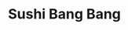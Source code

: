 ---
layout: place
title: "Sushi Bang Bang"
permalink: /texas/austin/sushi-bang-bang.html
stateAbbr: TX
stateName: Texas
cityName: Austin
seo:
  name: "Sushi Bang Bang"
  type: Restaurant
  links: http://www.sushibangbangtx.com/
description: "Sushi Bang Bang serves delicious sushi in Austin, Texas. Try fresh Japanese dishes for a great dining experience. "
place_id: ChIJp_QAsqcyW4YRFoxC2A0UTM8
photos:
  - name: >-
      places/ChIJp_QAsqcyW4YRFoxC2A0UTM8/photos/AeeoHcIxVSsSgQHvxI1p8UkhfXCAESpDyNpWLitMyx-M1wWKlqGVvl9kO99F5sZ3PWNTpfaR6XtNtcEPAK8OHoUV6XRzGT_fAR40vxhK-FA_6JDvtBXhhPJMLpzcGxrYqAGPQ6MjJ1dD-z3zZ15GwGFOcAubQDuffjsOovbr0Lvr8vjxfF0yxF2KhkyzDD5QuHGY_3pm4-szqOBFIEsrvr1e_nA83Kmn_PGqjS0mPS9hKvlzcucHML_Urg1Upe1DgJIupZ1GuFIHeo8J23CB2k6Sw6LOmzML51XPt4B_hvLUfGEW-oL6eWtYoehIiCaJVRZAJywC3o6gEtk7NBEbKQ7nSDgqLZt7LE5ex3SNQasSq31Ug-N-x5W3gXpd55sYoVYCsjeccU2I5cV7QeGjWkHy-1W1px7VMq_JQGSP2Zy4rIeoRtJY
    widthPx: 4032
    heightPx: 3024
    authorAttributions:
      - displayName: Jeff Stilwell
        uri: https://maps.google.com/maps/contrib/108314497537795232836
        photoUri: >-
          https://lh3.googleusercontent.com/a-/ALV-UjV1vX6rpZqt_9i-YXQ4AVBo6SKNyIFS_QRXgLqHHde8bM71uEVDgA=s100-p-k-no-mo
    flagContentUri: >-
      https://www.google.com/local/imagery/report/?cb_client=maps_api_places.places_api&image_key=!1e10!2sCIHM0ogKEICAgID4jsKr8gE&hl=en-US
    googleMapsUri: >-
      https://www.google.com/maps/place//data=!3m4!1e2!3m2!1sCIHM0ogKEICAgID4jsKr8gE!2e10!4m2!3m1!1s0x865b32a7b200f4a7:0xcf4c140dd8428c16
  - name: >-
      places/ChIJp_QAsqcyW4YRFoxC2A0UTM8/photos/AeeoHcIyDYn-ZREKlxwfOcXHhD0pSeGyJSlgqPaPkd1sgv_jZZwdXP4d28XwT9e6qnyViVzywww1IeY40_NXySfbIzE0FDKkDld0UGoVwBsu16K7iCz0prpqFyjAa-ZkRKMJq7J_5VgMbHTD2K4qMrfh0XCZNzzL2VEb_nodEwNOiNLXmVlJ_Xtz_chT5DJ7DXuZUXuwnPkvkpu7qcJTKdSHmFidJrNI0dMhvaJwCUiF_9-J3BmHY05MABgYxTqJ7Q_N52mQ8OEorZ436Ef8pZkcJ2udDsDY-TvOenqZyjARDmFnrVTGs5IJiMNNCRSXZqmftS6cQg-K9dFgERhf0j-MUL2fzcdxlhxo82nBba4c8mJ5BpmryUcVZYAB5U6yXm_0GsYQhqVcMfiJCDxjH2wnswGDoRfPe5Z1Gk6h7ds1ro8ElA
    widthPx: 4000
    heightPx: 3000
    authorAttributions:
      - displayName: Michelle Kwon
        uri: https://maps.google.com/maps/contrib/107588761118231431186
        photoUri: >-
          https://lh3.googleusercontent.com/a-/ALV-UjVNfoX3fvuYaKR0AJ8QdBIPun1nGhxvFNpr7w6ZXlDYdlA2Z30NCA=s100-p-k-no-mo
    flagContentUri: >-
      https://www.google.com/local/imagery/report/?cb_client=maps_api_places.places_api&image_key=!1e10!2sCIHM0ogKEICAgMDQwcyCbw&hl=en-US
    googleMapsUri: >-
      https://www.google.com/maps/place//data=!3m4!1e2!3m2!1sCIHM0ogKEICAgMDQwcyCbw!2e10!4m2!3m1!1s0x865b32a7b200f4a7:0xcf4c140dd8428c16
  - name: >-
      places/ChIJp_QAsqcyW4YRFoxC2A0UTM8/photos/AeeoHcIjRW6mlTuyP7a9Qb_Yj1j8jq6tetAUMWON8FBVbf-okE-8EhJh1wwMiLdxe9ATQQ_Ei_4Epl9gF7NWPRu94zllI41dIKeTSfa5CBlOd6Wr_ZXaIgR5wvUqoYbHDPjBRUZ61Cloka42n1h6cA2SbR7Vm846U93WlxqolVHvMCSJMlDbH0zPFCvr-ib-pn4S81-VuMaDDAdJYp7J_MaRMMleJupjeNzczJIT7MhzsNQx8dK-d-ig0IKr4EFaDwG_A-xyMzS8Sbkm2qhDjnmmVm2QCThMF_qaxtOKbM5jylWtZs_TNPEIZcASClAYufbodoqeVC7jWxJU9qeRN4DyHfETgbJSXqsZNg535BPCr9YgUIz02sbmOdTWnDcFmXoJYVDfXYIahnTbh6-VKC_0GWyiGY9kI000TxB3U2GTK-4
    widthPx: 4800
    heightPx: 3600
    authorAttributions:
      - displayName: Katrin Savage
        uri: https://maps.google.com/maps/contrib/104734134012282967805
        photoUri: >-
          https://lh3.googleusercontent.com/a-/ALV-UjUR4xm6PHZNxfu0lo4ywZqJru6OE5E76uSLh8knpiYZpAbz5QR-=s100-p-k-no-mo
    flagContentUri: >-
      https://www.google.com/local/imagery/report/?cb_client=maps_api_places.places_api&image_key=!1e10!2sCIHM0ogKEICAgMDIwoqMdw&hl=en-US
    googleMapsUri: >-
      https://www.google.com/maps/place//data=!3m4!1e2!3m2!1sCIHM0ogKEICAgMDIwoqMdw!2e10!4m2!3m1!1s0x865b32a7b200f4a7:0xcf4c140dd8428c16
  - name: >-
      places/ChIJp_QAsqcyW4YRFoxC2A0UTM8/photos/AeeoHcI1cSRGmXvzxnr-tuSeNQ4rABHnv4EkT0Q_XFsynWdVUhdbN8ASnufK1-nZ4QsFku4hlrkLoD1p_Evm0qIf6C4HUa3cxs1ZBDTNK1djQYpacQ4-p8x4gMcoNMczMjLji31Q7GsaQqCjZYSQ2U3H4mhi0mVsnSLrFMMiAkL8eGGe4xJouOAdt7a3uNsgpQqHoZ5i0aV9eFbO46hcObfKvV0VkR3iwf4GxVxrGYGmSPE5LAtBHML5tN3I1YTXd2lselNlvLxNN72sK4xARP-TOAQ5L0eFMr2yr1my8CqvuHEzpWLpsUYJ6HeO3nf_jnASeNMRcAInbUocw3xRNHDlE5pFmKGwVoQRoHKSP13yisoESXGujbW-S3lkMsT6SF3L_rrpeKMHClgR-RFVBe5rf8AMBNMk1LKI_GNmyy5Xu7q3w6cj
    widthPx: 4032
    heightPx: 3024
    authorAttributions:
      - displayName: Lori He
        uri: https://maps.google.com/maps/contrib/112763942063725728143
        photoUri: >-
          https://lh3.googleusercontent.com/a/ACg8ocKKKFiAfy_cVWIVFOxpDhl42TvSKXWxZIro6Hgbqrp2FC88fA=s100-p-k-no-mo
    flagContentUri: >-
      https://www.google.com/local/imagery/report/?cb_client=maps_api_places.places_api&image_key=!1e10!2sCIHM0ogKEICAgIC3gZDnnwE&hl=en-US
    googleMapsUri: >-
      https://www.google.com/maps/place//data=!3m4!1e2!3m2!1sCIHM0ogKEICAgIC3gZDnnwE!2e10!4m2!3m1!1s0x865b32a7b200f4a7:0xcf4c140dd8428c16
  - name: >-
      places/ChIJp_QAsqcyW4YRFoxC2A0UTM8/photos/AeeoHcJfyvjX_eO0XbzJqUFE7DC0Ek7WDDKXclSkqzC-nIwbOmysoE_Sl9KewdlOWWieqvX0raExeWYvd1_izwDtuZdP8r3mhErEXPoJ_NMFDaUFO2Prynuv8GuT7q10pM2gu0ecnkUSEqFN5vGkpQl80gmnGjb9TMsNjReFxNwiJr8TQTCGj6-QSx0sWCRVIFFDBcn1MKL_QehHeTyDCEvCwDAeHpjSlzRVnr4Uz_aGG77a8SIzt_514fHZ_vqePwVpLKxS7UNeE8c_NjEbK6HJACMHMZ16Ng_Zq-64OjZR9WzX4gePMgCkejTScRgguupXBYjUall01T4vz14C3yAH9qC6K8kML7meaV_gVUsSCp0G-3JE6Lr1Zzth2r9hzHKv1GNCwvBdC5DnQxvvnR_LDnXM96v6OeRSe9Sb8m6Mg9g
    widthPx: 4032
    heightPx: 3024
    authorAttributions:
      - displayName: Amir Shevat
        uri: https://maps.google.com/maps/contrib/101616131029261770398
        photoUri: >-
          https://lh3.googleusercontent.com/a-/ALV-UjVPhmYRTRokJ3MgNpb8nZi3HghSUZ2-g62QWGJWP88z5CQbZZh22w=s100-p-k-no-mo
    flagContentUri: >-
      https://www.google.com/local/imagery/report/?cb_client=maps_api_places.places_api&image_key=!1e10!2sCIHM0ogKEICAgICHoq7ifw&hl=en-US
    googleMapsUri: >-
      https://www.google.com/maps/place//data=!3m4!1e2!3m2!1sCIHM0ogKEICAgICHoq7ifw!2e10!4m2!3m1!1s0x865b32a7b200f4a7:0xcf4c140dd8428c16
  - name: >-
      places/ChIJp_QAsqcyW4YRFoxC2A0UTM8/photos/AeeoHcJHNTUPFDNg-hWkxQw-PLlfysEzNrqgsPCOb7qc2h6zSinvQ4x5NizlygolckdAvWYFwGYGFMJd6qMTcqrxktERUXW5eNppmgoP9K3LwTGVSYA6PDusVnBScEvXY7p0ObVvae8gROBFj9cN0Bdm3ca3yokg1HN53yFlvnkNX4qqycXAN0ISVxzgGIJv_zxyWpBCH8dRh1KYNQz33PvDdbN4xLWRIuXg8jwGFUQpkrgV7UZyIeOVFGTYN85w433vrn-am7y7oWAOANp3lEZ_zT6opzww8r9D6bRilddbtRRolN4P-SSL-pDFo2XKnbRcn34XKqQy0aCi-k_YFAGN1Ac4-2-tqB5_hj7EhEqNkWspn1QkvFSUY2sR673_nb7YtufZyg0FTWboPnkNTAAqxmlLRDkXHaQoxaXkS0JYpi52U1T9
    widthPx: 3600
    heightPx: 2329
    authorAttributions:
      - displayName: Jake Hewitt
        uri: https://maps.google.com/maps/contrib/104721081627843166842
        photoUri: >-
          https://lh3.googleusercontent.com/a-/ALV-UjXZsn_GS5UUKzQrBwc4SI4PdlGfqYrwHQL9To4Owgpmrae1srAAYQ=s100-p-k-no-mo
    flagContentUri: >-
      https://www.google.com/local/imagery/report/?cb_client=maps_api_places.places_api&image_key=!1e10!2sCIHM0ogKEICAgIDrv-zt3gE&hl=en-US
    googleMapsUri: >-
      https://www.google.com/maps/place//data=!3m4!1e2!3m2!1sCIHM0ogKEICAgIDrv-zt3gE!2e10!4m2!3m1!1s0x865b32a7b200f4a7:0xcf4c140dd8428c16
  - name: >-
      places/ChIJp_QAsqcyW4YRFoxC2A0UTM8/photos/AeeoHcJXy75u6fE-3n-WXPav1Zn1NBZCB2OY4vhx0JXQ7eUdGvfLTr2VWnHstUz250LgVFHEG_eQ2epx7Jh5yk0QPaj0U4qjlHheAsemqAoQuSKzuPTTXb1tqDZQeBz82cVtMgnMrGuXG1mNBjaNYkTMPOnuzCY-AqBj0NHpspFtt2Ue-qSPrmCaNTym26gcoW35feJqs6dtm2rRQWuj1EPkCLl3QFOW8MV0lEsebF-XvwyEM4J262IQ9FFtVm2VohOcn319L_5YWGGp_vxs8nB32loOrHwlic6uRspc5_UJ4LL_UjKS7xdGtT5D6Q3dHpBC3RJzcIXdWTb4adOkz78ZJjPDxeINbWvPnVO7WITf7Xh2HkNrDrSAVZecwqxTb0xj3O2oY5xkGp2P0Ns2SdpXn5-9BPhqfnUEyRguXHikRH10Ct0
    widthPx: 3024
    heightPx: 4032
    authorAttributions:
      - displayName: Apollo De Jesus
        uri: https://maps.google.com/maps/contrib/100384770845823814411
        photoUri: >-
          https://lh3.googleusercontent.com/a-/ALV-UjXLXL0QvU0cxlGPr2_OAwzLC80HQJxelYhc1TI8HP-gkHQUTIPQ=s100-p-k-no-mo
    flagContentUri: >-
      https://www.google.com/local/imagery/report/?cb_client=maps_api_places.places_api&image_key=!1e10!2sCIHM0ogKEICAgICX-tDO6wE&hl=en-US
    googleMapsUri: >-
      https://www.google.com/maps/place//data=!3m4!1e2!3m2!1sCIHM0ogKEICAgICX-tDO6wE!2e10!4m2!3m1!1s0x865b32a7b200f4a7:0xcf4c140dd8428c16
  - name: >-
      places/ChIJp_QAsqcyW4YRFoxC2A0UTM8/photos/AeeoHcK5wDOe3QTKOUD-yIPJwmzUBKG_Cq7pMabEetPNGLkk14Ed5Y6zJcb-Bld4xhcF61SnFy-vJ28e-dgIFU17hac2i0BIbl1Cfokzt1MObxEjCI6Pv7qXubbMT9hx0EdVV_qLLCcXqcPVRzmc0Y3cGo0mNSDC6mVwaegaz54XDN852wscr543xxE5sKf82ApG-qjL9UHa5sMdfZAjUVZatzhiu4NmD4T6MyopzkiWeDS51HP45Bu19B6lfiMBLNwEW8spXAI-xJ_31Nsmw7phnqQGSl2rcoRY7ouYniFud2P58gKq82I1tTSfAF-s1zM2_oW6eEu8oYxuutdQn4Kgm-vf9k5mJ1_iqGh3df2eCooa-Tcb7Umbb1QujovrVdZXpwxG0G6rgNU1gv0s_5xrTKz9MHWnOPG5YuN3OpxsSj1u2w
    widthPx: 4080
    heightPx: 3072
    authorAttributions:
      - displayName: Sebastian Vitale
        uri: https://maps.google.com/maps/contrib/100218829823465285965
        photoUri: >-
          https://lh3.googleusercontent.com/a-/ALV-UjVt-gYcVsoI-P2gYmFvBLp8Jr8WbgCE2eYwK0E1ZdZGu3xPIbQu=s100-p-k-no-mo
    flagContentUri: >-
      https://www.google.com/local/imagery/report/?cb_client=maps_api_places.places_api&image_key=!1e10!2sCIHM0ogKEICAgID75oGlOA&hl=en-US
    googleMapsUri: >-
      https://www.google.com/maps/place//data=!3m4!1e2!3m2!1sCIHM0ogKEICAgID75oGlOA!2e10!4m2!3m1!1s0x865b32a7b200f4a7:0xcf4c140dd8428c16
  - name: >-
      places/ChIJp_QAsqcyW4YRFoxC2A0UTM8/photos/AeeoHcIYsp5OmJIFtikB7alxXHnlVE4jUq2dA2DcDpeAera3U9yqgPuuvgU7CYwSXw7By-KRIWPFMkh9DyhEBhAs_otIOSkC3KuvsfUVG-TkVPkAEoNquVzV76TEtsLGeU6_1nF54Y6RLZyAEmUGQ1q_W4FFe84Y_PHj7baVb74W6NXXRq-l00Z8I2tDseciBbQzqiL49SGYNTuXOBDSKyjdnIxH-f_WF3aeaI_aWxon2O99QrI2U5smU4SmwQurTWMGa-aTVBiPtGE2w3Tgy0fFErbPLPDEYsMxduibnseGmOPYO7PYC-NdqjDVjZ1VsTlsSMu3JpU7AHV0EFRwm-1EPYUp4pq0HRjOFwP0SPqv_zwrnIF49TD-77KlJjq4CqV6cjJKnLfOFlacprVGsL2ovDgy2PR5MXDKWyr9UbPVssmRyOH3
    widthPx: 4032
    heightPx: 3024
    authorAttributions:
      - displayName: Amir Shevat
        uri: https://maps.google.com/maps/contrib/101616131029261770398
        photoUri: >-
          https://lh3.googleusercontent.com/a-/ALV-UjVPhmYRTRokJ3MgNpb8nZi3HghSUZ2-g62QWGJWP88z5CQbZZh22w=s100-p-k-no-mo
    flagContentUri: >-
      https://www.google.com/local/imagery/report/?cb_client=maps_api_places.places_api&image_key=!1e10!2sCIHM0ogKEICAgICHoq7i_wE&hl=en-US
    googleMapsUri: >-
      https://www.google.com/maps/place//data=!3m4!1e2!3m2!1sCIHM0ogKEICAgICHoq7i_wE!2e10!4m2!3m1!1s0x865b32a7b200f4a7:0xcf4c140dd8428c16
  - name: >-
      places/ChIJp_QAsqcyW4YRFoxC2A0UTM8/photos/AeeoHcLY1wwvtxn4883VvaTnrxDt5hwlAbzSm3zfN24g__vWtnSbIzZd81p0qGHX9CMphf5NhS7dmSa6i_1FflW9dFZJe0OOkKEeyCgPo9V4rh2UA-sYYNVMF8y_TOKKNYjfTzMxys7gHMkWfSAkv8ivPFg3TgnZONLOWP2q-vwTP1jwJTsU8MADvnlqHxIi3hikYu0HdLCofHM58HnzpmqW7aio9cBtEG8ePDuxHYiNrfFUHSkjXmhnGwEfgCjZ-gXT7-tfOm7IRtgsC3l6Zh63enmjCH8eMu-gfi9qXoYDj3PTgXaO-dqykhgYUZfr_3H6e0jsbcfDOYBVIsNjnNy4VKZaeQk0_Ofsg4kteoszRD2X3QXrbRYoTyez6oQqpsemfOKldSQP5zeqx4vuxPkzzqscjuhjGzDAQPRm-ZaMPa0FOw
    widthPx: 4032
    heightPx: 3024
    authorAttributions:
      - displayName: Norma Sánchez
        uri: https://maps.google.com/maps/contrib/100264687626838631387
        photoUri: >-
          https://lh3.googleusercontent.com/a-/ALV-UjX-3W51rZfHfumVNcGh2Enro6KzW5jOk18GRmlHkGdHFbrIQNpX=s100-p-k-no-mo
    flagContentUri: >-
      https://www.google.com/local/imagery/report/?cb_client=maps_api_places.places_api&image_key=!1e10!2sCIHM0ogKEICAgIDjgZO1PA&hl=en-US
    googleMapsUri: >-
      https://www.google.com/maps/place//data=!3m4!1e2!3m2!1sCIHM0ogKEICAgIDjgZO1PA!2e10!4m2!3m1!1s0x865b32a7b200f4a7:0xcf4c140dd8428c16
address: '14005 US-183 #1000, Austin, TX 78717, USA'
street: '14005 US-183 #1000'
city: Austin
state: TX
zip: '78717'
country: USA
neighborhood: Avery Ranch-Lakeline
latitude: '30.476282'
longitude: '-97.798043'
accessibility_options:
  wheelchairAccessibleParking: true
  wheelchairAccessibleEntrance: true
  wheelchairAccessibleRestroom: true
  wheelchairAccessibleSeating: true
business_status: OPERATIONAL
name: Sushi Bang Bang
google_maps_links:
  directionsUri: >-
    https://www.google.com/maps/dir//''/data=!4m7!4m6!1m1!4e2!1m2!1m1!1s0x865b32a7b200f4a7:0xcf4c140dd8428c16!3e0
  placeUri: https://maps.google.com/?cid=14937336113776462870
  writeAReviewUri: >-
    https://www.google.com/maps/place//data=!4m3!3m2!1s0x865b32a7b200f4a7:0xcf4c140dd8428c16!12e1
  reviewsUri: >-
    https://www.google.com/maps/place//data=!4m4!3m3!1s0x865b32a7b200f4a7:0xcf4c140dd8428c16!9m1!1b1
  photosUri: >-
    https://www.google.com/maps/place//data=!4m3!3m2!1s0x865b32a7b200f4a7:0xcf4c140dd8428c16!10e5
primary_type: Sushi Restaurant
opening_hours:
  regular:
    - 'Monday: 11:00 AM – 2:30 PM, 4:30 – 9:30 PM'
    - 'Tuesday: 11:00 AM – 2:30 PM, 4:30 – 9:30 PM'
    - 'Wednesday: 11:00 AM – 2:30 PM, 4:30 – 9:30 PM'
    - 'Thursday: 11:00 AM – 2:30 PM, 4:30 – 9:30 PM'
    - 'Friday: 11:00 AM – 2:30 PM, 4:30 – 10:30 PM'
    - 'Saturday: 12:00 – 10:30 PM'
    - 'Sunday: 12:00 – 9:30 PM'
  current:
    - 'Monday: 11:00 AM – 2:30 PM, 4:30 – 9:30 PM'
    - 'Tuesday: 11:00 AM – 2:30 PM, 4:30 – 9:30 PM'
    - 'Wednesday: 11:00 AM – 2:30 PM, 4:30 – 9:30 PM'
    - 'Thursday: 11:00 AM – 2:30 PM, 4:30 – 9:30 PM'
    - 'Friday: 11:00 AM – 2:30 PM, 4:30 – 10:30 PM'
    - 'Saturday: 12:00 – 10:30 PM'
    - 'Sunday: 12:00 – 9:30 PM'
secondary_opening_hours:
  regular:
    weekdayDescriptions: null
    type: null
  current:
    weekdayDescriptions: null
    type: null
phone: (512) 609-8185
price_level: PRICE_LEVEL_MODERATE
price_range: $30 &ndash; $50
rating: '4.4'
rating_count: 0
website: http://www.sushibangbangtx.com/
reviews: null
parking_options: null
payment_options: null
allow_dogs: null
curbside_pickup: null
delivery: null
dine_in: null
good_for_children: null
good_for_groups: null
good_for_sports: null
live_music: null
menu_for_children: null
outdoor_seating: null
reservable: null
restroom: null
serves_beer: null
serves_breakfast: null
serves_brunch: null
serves_cocktails: null
serves_coffee: null
serves_dinner: null
serves_dessert: null
serves_lunch: null
serves_vegetarian_food: null
serves_wine: null
takeout: null
update_category: essentials
summary: null

---